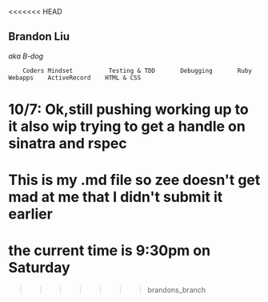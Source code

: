 <<<<<<< HEAD
## Brandon Liu
_aka B-dog_



		Coders Mindset			Testing & TDD		Debugging		Ruby Webapps	ActiveRecord	HTML & CSS
10/7: 	Ok,still pushing		working up to it 	also wip		trying to get a handle on sinatra and rspec
=======
# This is my .md file so zee doesn't get mad at me that I didn't submit it earlier

# the current time is 9:30pm on Saturday
>>>>>>> brandons_branch
